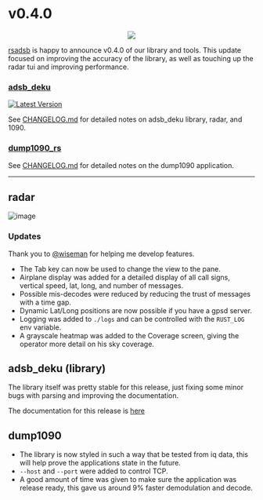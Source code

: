 # v0.4.0
<p align="center">
  <img src="https://raw.githubusercontent.com/rsadsb/adsb_deku/master/media/logo.png")
</p>

[rsadsb](https://github.com/rsadsb) is happy to announce v0.4.0 of our library and tools.
This update focused on improving the accuracy of the library, as well as touching up the radar tui and
improving performance.

### [adsb_deku](https://github.com/rsadsb/adsb_deku)

[![Latest Version](https://img.shields.io/crates/v/adsb_deku.svg)](https://crates.io/crates/adsb_deku)

See [CHANGELOG.md](https://github.com/rsadsb/adsb_deku/blob/v0.4.0/CHANGELOG.md) for detailed notes on adsb_deku library, radar, and 1090. 

### [dump1090_rs](https://github.com/rsadsb/dump1090_rs)

See [CHANGELOG.md](https://github.com/rsadsb/dump1090_rs/blob/v0.4.0/CHANGELOG.md) for detailed notes on the dump1090 application. 

---

## radar
![image](https://raw.githubusercontent.com/rsadsb/adsb_deku/master/media/2021_12_08.gif)

### Updates
Thank you to [@wiseman](https://github.com/wiseman) for helping me develop features.

- The Tab key can now be used to change the view to the pane. 
- Airplane display was added for a detailed display of all call signs, vertical speed, lat, long, and number of messages.
- Possible mis-decodes were reduced by reducing the trust of messages with a time gap.
- Dynamic Lat/Long positions are now possible if you have a gpsd server.
- Logging was added to `./logs` and can be controlled with the `RUST_LOG` env variable.
- A grayscale heatmap was added to the Coverage screen, giving the operator more detail on his sky coverage.

## adsb_deku (library)
The library itself was pretty stable for this release, just fixing some minor bugs with parsing and improving
the documentation.

The documentation for this release is [here](https://docs.rs/adsb_deku/0.4.0/adsb_deku/)

## dump1090
- The library is now styled in such a way that be tested from iq data, this will help prove the applications state
in the future.
- `--host` and `--port` were added to control TCP.
- A good amount of time was given to make sure the application was release ready, this gave us around 9% faster demodulation and decode.
